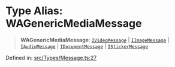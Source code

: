 # Type Alias: WAGenericMediaMessage

> **WAGenericMediaMessage**: [`IVideoMessage`](../namespaces/proto/namespaces/Message/interfaces/IVideoMessage.md) \| [`IImageMessage`](../namespaces/proto/namespaces/Message/interfaces/IImageMessage.md) \| [`IAudioMessage`](../namespaces/proto/namespaces/Message/interfaces/IAudioMessage.md) \| [`IDocumentMessage`](../namespaces/proto/namespaces/Message/interfaces/IDocumentMessage.md) \| [`IStickerMessage`](../namespaces/proto/namespaces/Message/interfaces/IStickerMessage.md)

Defined in: [src/Types/Message.ts:27](https://github.com/Fokusdotid/bail/blob/cf6cc85134e12081bc635cea02cc0eee74033a81/src/Types/Message.ts#L27)

